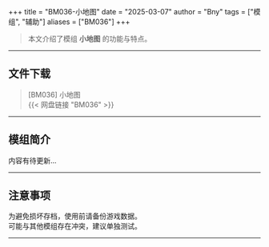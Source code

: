 +++
title = "BM036-小地图"
date = "2025-03-07"
author = "Bny"
tags = ["模组", "辅助"]
aliases = ["BM036"]
+++

> 本文介绍了模组 **小地图** 的功能与特点。

---

## 文件下载

> [BM036] 小地图  
{{< 网盘链接 "BM036" >}}  

---

## 模组简介

>  
内容有待更新...  

---

## 注意事项

>  
为避免损坏存档，使用前请备份游戏数据。  
可能与其他模组存在冲突，建议单独测试。  

---

